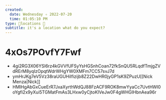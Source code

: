```yaml
---
created:
  date: Wednesday ✧ 2022-07-20
  time: 01:05:10 PM
type: 📍locations 📍
subtitle: it's a location what do you expect?
---
```


# 4xOs7POvfY7Fwf

* 4gi2RG3X06YSl6rz4kGVVfUFSyYsHGSnhCoan72fkSnQU5RLqdfTmjgZVdRErM8yqIzOpqtWdrWHgYW0XMFm7CC57svJ7d
* ymHrJKg7eV5Vz38raUGUHiIfizijb8Z22DwHR0jyGP1sK9ZPuzU[[Nick Menza|Nick]]
* HMlHgAbGxCueErR7JxaXyrthWdQJ88FzACF9ROK8mwYyaCc7UvtHWl0oYgfi2x9yXui5TGMatFmAs3LHxw0yCjtoKIVeJw0F4gWHGIHbnAea96r
